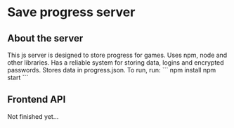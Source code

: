 # Save progress server
## About the server
This js server is designed to store progress for games.
Uses npm, node and other libraries.
Has a reliable system for storing data, logins and encrypted passwords.
Stores data in progress.json. To run, run:
\```
npm install
npm start
\```
## Frontend API
Not finished yet...
